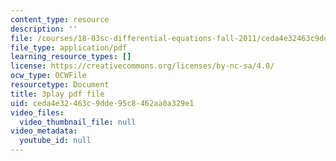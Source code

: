 ```yaml
---
content_type: resource
description: ''
file: /courses/18-03sc-differential-equations-fall-2011/ceda4e32463c9dde95c8462aa0a329e1_Y9_zrupnz0Q.pdf
file_type: application/pdf
learning_resource_types: []
license: https://creativecommons.org/licenses/by-nc-sa/4.0/
ocw_type: OCWFile
resourcetype: Document
title: 3play pdf file
uid: ceda4e32-463c-9dde-95c8-462aa0a329e1
video_files:
  video_thumbnail_file: null
video_metadata:
  youtube_id: null
---
```

